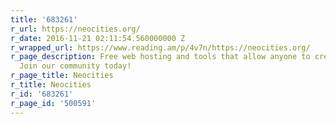 ```yaml
---
title: '683261'
r_url: https://neocities.org/
r_date: 2016-11-21 02:11:54.560000000 Z
r_wrapped_url: https://www.reading.am/p/4v7n/https://neocities.org/
r_page_description: Free web hosting and tools that allow anyone to create a website.
  Join our community today!
r_page_title: Neocities
r_title: Neocities
r_id: '683261'
r_page_id: '500591'
---
```


